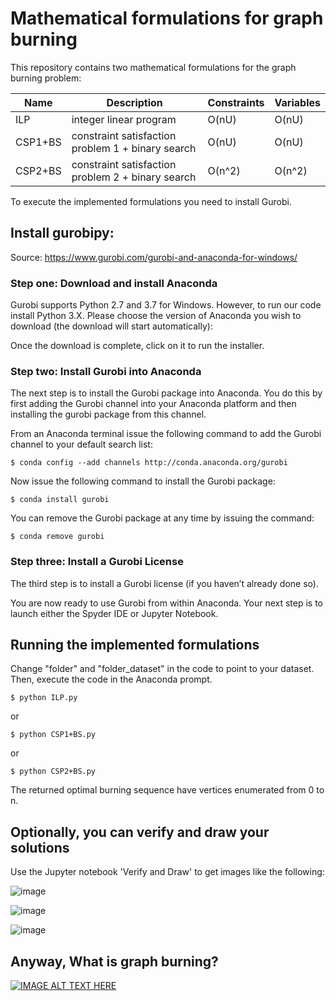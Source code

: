 # Mathematical formulations for graph burning
This repository contains two mathematical formulations for the graph burning problem:

| Name  | Description | Constraints | Variables |
| ------------- | ------------- | -------------  | ------------- |
| ILP  | integer linear program  | O(nU) | O(nU) |
| CSP1+BS  | constraint satisfaction problem 1 + binary search  | O(nU) | O(nU) |
| CSP2+BS  | constraint satisfaction problem 2 + binary search  | O(n^2) | O(n^2) |

To execute the implemented formulations you need to install Gurobi.

## Install gurobipy:

Source: https://www.gurobi.com/gurobi-and-anaconda-for-windows/

### Step one: Download and install Anaconda

Gurobi supports Python 2.7 and 3.7 for Windows. However, to run our code install Python 3.X. Please choose the version of Anaconda you wish to download (the download will start automatically):

Once the download is complete, click on it to run the installer.

### Step two: Install Gurobi into Anaconda

The next step is to install the Gurobi package into Anaconda. You do this by first adding the Gurobi channel into your Anaconda platform and then installing the gurobi package from this channel.

From an Anaconda terminal issue the following command to add the Gurobi channel to your default search list:

```
$ conda config --add channels http://conda.anaconda.org/gurobi
```

Now issue the following command to install the Gurobi package:

```
$ conda install gurobi
```

You can remove the Gurobi package at any time by issuing the command:

```
$ conda remove gurobi
```

### Step three: Install a Gurobi License

The third step is to install a Gurobi license (if you haven’t already done so).

You are now ready to use Gurobi from within Anaconda. Your next step is to launch either the Spyder IDE or Jupyter Notebook.


## Running the implemented formulations

Change "folder" and "folder_dataset" in the code to point to your dataset. Then, execute the code in the Anaconda prompt.

```
$ python ILP.py
```
or
```
$ python CSP1+BS.py
```
or
```
$ python CSP2+BS.py
```

The returned optimal burning sequence have vertices enumerated from 0 to n.

## Optionally, you can verify and draw your solutions

Use the Jupyter notebook 'Verify and Draw' to get images like the following:

![image](https://user-images.githubusercontent.com/9120537/166972154-37f314df-d90e-4152-8443-9d64fe83dd52.png)

![image](https://user-images.githubusercontent.com/9120537/166973826-10c61d4a-d922-4369-b7ac-c2c902f9ba51.png)

![image](https://user-images.githubusercontent.com/9120537/166975421-81a684a5-1940-4839-bb00-87ef163099fb.png)

## Anyway, What is graph burning?

[![IMAGE ALT TEXT HERE](https://img.youtube.com/vi/oxX8ONv_8Pk/0.jpg)]([https://www.youtube.com/watch?v=YOUTUBE_VIDEO_ID_HERE](https://www.youtube.com/watch?v=oxX8ONv_8Pk&t))

